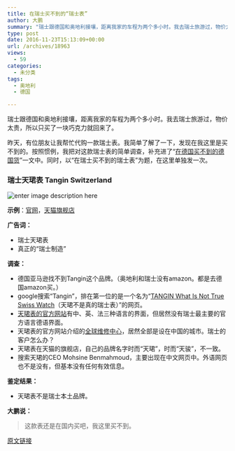 ```yaml
---
title: 在瑞士买不到的“瑞士表”
author: 大鹏
summary: "瑞士跟德国和奥地利接壤，距离我家的车程为两个多小时。我去瑞士旅游过，物价太贵，所以只买了一块巧克力就回来了。"
type: post
date: 2016-11-23T15:13:09+00:00
url: /archives/18963
views:
  - 59
categories:
  - 未分类
tags:
  - 奥地利
  - 德国

---
```

瑞士跟德国和奥地利接壤，距离我家的车程为两个多小时。我去瑞士旅游过，物价太贵，所以只买了一块巧克力就回来了。

昨天，有位朋友让我帮忙代购一款瑞士表。我简单了解了一下，发现在我这里是买不到的。按照惯例，我把对这款瑞士表的简单调查，补充进了“[在德国买不到的德国货][1]”一文中。同时，以“在瑞士买不到的瑞士表”为题，在这里单独发一次。

### 瑞士天珺表 Tangin Switzerland

![enter image description here][2]

**示例**：[官网][3]，[天猫旗舰店][4]

**广告词：**

  * 瑞士天珺表
  * 真正的“瑞士制造”

**调查：**

  * 德国亚马逊找不到Tangin这个品牌。（奥地利和瑞士没有amazon。都是去德国amazon买。）
  * google搜索“Tangin”，排在第一位的是一个名为“[TANGIN What Is Not True Swiss Watch][5]（天珺不是真的瑞士表）”的网页。
  * [天珺表的官方网站][6]有中、英、法三种语言的界面，但居然没有瑞士最主要的官方语言德语界面。
  * 天珺表的官方网站介绍的[全球维修中心][7]，居然全部是设在中国的城市。瑞士的客户怎么办？
  * 天珺表在天猫的旗舰店，自己的品牌名字时而“天珺”，时而“天骏”，不一致。
  * 搜索天珺的CEO Mohsine Benmahmoud，主要出现在中文网页中。外语网页也不是没有，但基本没有任何有效信息。

**鉴定结果：**

  * 天珺表不是瑞士本土品牌。

**大鹏说：**

> 这款表还是在国内买吧，我这里买不到。

 [1]: http://pzhao.org/archives/18066
 [2]: http://www.tanginwatch.com/upfile/2016/09/07/20160907175417_257.jpg
 [3]: http://www.tanginwatch.com/
 [4]: https://tangin.world.tmall.com/?spm=a312a.7700824.w5001-15534495057.2.w3DZcH&scene=taobao_shop
 [5]: http://www.ogagym.org/Sitebin/awstats015015.aspx
 [6]: http://www.tanginwatch.com
 [7]: http://www.tanginwatch.com/en/index.php?ac=article&at=list&tid=36

[原文链接](http://dapengde.com/archives/18963)

